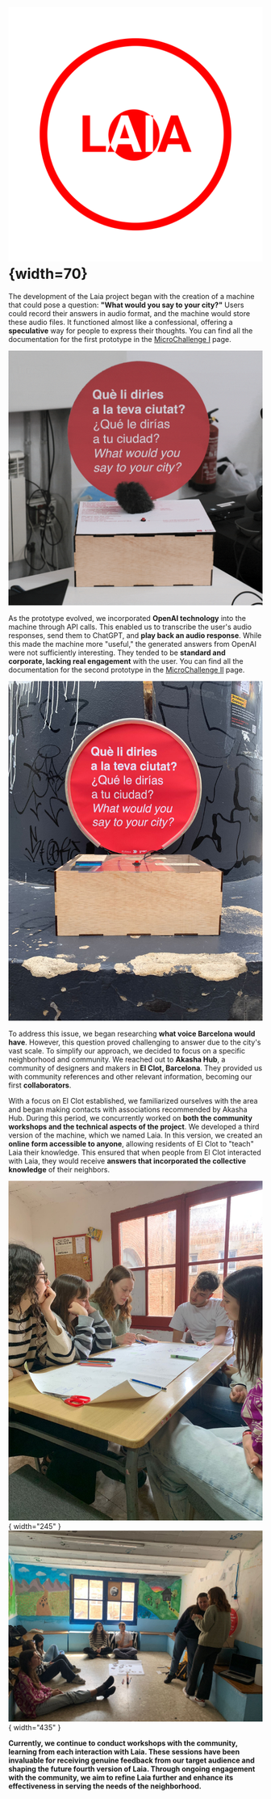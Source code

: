 # ![](../images/Laia/Planning%20(1).png){width=70}


The development of the Laia project began with the creation of a machine that could pose a question: **"What would you say to your city?"** Users could record their answers in audio format, and the machine would store these audio files. It functioned almost like a confessional, offering a **speculative** way for people to express their thoughts. You can find all the documentation for the first prototype in the [MicroChallenge I](http://127.0.0.1:8000/test/term2/MicroChallenge/) page.

![](../images/Laia/audiobox.gif)

As the prototype evolved, we incorporated **OpenAI technology** into the machine through API calls. This enabled us to transcribe the user's audio responses, send them to ChatGPT, and **play back an audio response**. While this made the machine more "useful," the generated answers from OpenAI were not sufficiently interesting. They tended to be **standard and corporate, lacking real engagement** with the user. You can find all the documentation for the second prototype in the [MicroChallenge II](http://127.0.0.1:8000/test/term2/MicroChallenge/) page.

![](../images/Laia/B.jpg)

To address this issue, we began researching **what voice Barcelona would have**. However, this question proved challenging to answer due to the city's vast scale. To simplify our approach, we decided to focus on a specific neighborhood and community. We reached out to **Akasha Hub**, a community of designers and makers in **El Clot, Barcelona**. They provided us with community references and other relevant information, becoming our first **collaborators**.

With a focus on El Clot established, we familiarized ourselves with the area and began making contacts with associations recommended by Akasha Hub. During this period, we concurrently worked on **both the community workshops and the technical aspects of the project**. We developed a third version of the machine, which we named Laia. In this version, we created an **online form accessible to anyone**, allowing residents of El Clot to "teach" Laia their knowledge. This ensured that when people from El Clot interacted with Laia, they would receive **answers that incorporated the collective knowledge** of their neighbors.


![](../images/Design%20Studio%203/D.jpg){ width="245" } ![](../images/Design%20Studio%203/g.jpg){ width="435" }

**Currently, we continue to conduct workshops with the community, learning from each interaction with Laia. These sessions have been invaluable for receiving genuine feedback from our target audience and shaping the future fourth version of Laia. Through ongoing engagement with the community, we aim to refine Laia further and enhance its effectiveness in serving the needs of the neighborhood.**